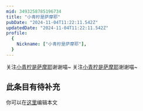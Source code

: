 ```yaml
---
mid: 3493258785196734
title: "小青柠是萨摩耶"
pubDate: "2024-11-04T11:22:11.542Z"
updatedDate: "2024-11-04T11:22:11.542Z"
profile:
  {
    Nickname: ["小青柠是萨摩耶"],
  }
---
```


关注[小青柠是萨摩耶](https://space.bilibili.com/3493258785196734)谢谢喵~ 关注[小青柠是萨摩耶](https://space.bilibili.com/3493258785196734)谢谢喵~

## 此条目有待补充
你可以在[这里](https://github.com/Yuhanawa/VTuber.ICU/edit/master/src/content/v/小青柠是萨摩耶/index.md)编辑本文
